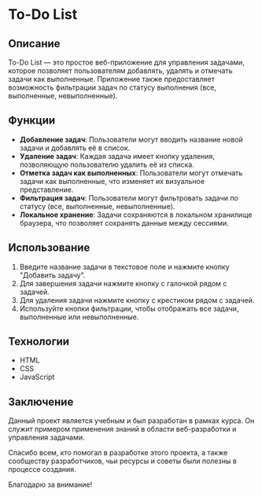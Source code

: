 # To-Do List

## Описание

To-Do List — это простое веб-приложение для управления задачами, которое позволяет пользователям добавлять, удалять и отмечать задачи как выполненные. Приложение также предоставляет возможность фильтрации задач по статусу выполнения (все, выполненные, невыполненные).

## Функции

- **Добавление задач**: Пользователи могут вводить название новой задачи и добавлять её в список.
- **Удаление задач**: Каждая задача имеет кнопку удаления, позволяющую пользователю удалить её из списка.
- **Отметка задач как выполненных**: Пользователи могут отмечать задачи как выполненные, что изменяет их визуальное представление.
- **Фильтрация задач**: Пользователи могут фильтровать задачи по статусу (все, выполненные, невыполненные).
- **Локальное хранение**: Задачи сохраняются в локальном хранилище браузера, что позволяет сохранять данные между сессиями.

## Использование

1. Введите название задачи в текстовое поле и нажмите кнопку "Добавить задачу".
2. Для завершения задачи нажмите кнопку с галочкой рядом с задачей.
3. Для удаления задачи нажмите кнопку с крестиком рядом с задачей.
4. Используйте кнопки фильтрации, чтобы отображать все задачи, выполненные или невыполненные.

## Технологии

- HTML
- CSS
- JavaScript


## Заключение

Данный проект является учебным и был разработан в рамках курса. Он служит примером применения знаний в области веб-разработки и управления задачами.

Спасибо всем, кто помогал в разработке этого проекта, а также сообществу разработчиков, чьи ресурсы и советы были полезны в процессе создания.

Благодарю за внимание!